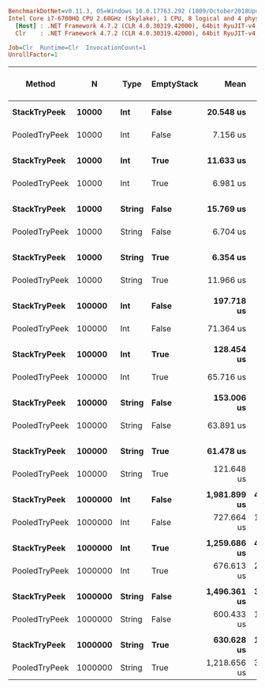 ``` ini

BenchmarkDotNet=v0.11.3, OS=Windows 10.0.17763.292 (1809/October2018Update/Redstone5)
Intel Core i7-6700HQ CPU 2.60GHz (Skylake), 1 CPU, 8 logical and 4 physical cores
  [Host] : .NET Framework 4.7.2 (CLR 4.0.30319.42000), 64bit RyuJIT-v4.7.3260.0
  Clr    : .NET Framework 4.7.2 (CLR 4.0.30319.42000), 64bit RyuJIT-v4.7.3260.0

Job=Clr  Runtime=Clr  InvocationCount=1  
UnrollFactor=1  

```
|        Method |       N |   Type | EmptyStack |         Mean |      Error |      StdDev |       Median | Ratio | RatioSD | Gen 0/1k Op | Gen 1/1k Op | Gen 2/1k Op | Allocated Memory/Op |
|-------------- |-------- |------- |----------- |-------------:|-----------:|------------:|-------------:|------:|--------:|------------:|------------:|------------:|--------------------:|
|  **StackTryPeek** |   **10000** |    **Int** |      **False** |    **20.548 us** |  **2.3067 us** |   **2.1577 us** |    **19.795 us** |  **1.00** |    **0.00** |           **-** |           **-** |           **-** |                   **-** |
| PooledTryPeek |   10000 |    Int |      False |     7.156 us |  0.0621 us |   0.0519 us |     7.110 us |  0.35 |    0.03 |           - |           - |           - |                   - |
|               |         |        |            |              |            |             |              |       |         |             |             |             |                     |
|  **StackTryPeek** |   **10000** |    **Int** |       **True** |    **11.633 us** |  **0.2161 us** |   **0.1805 us** |    **11.595 us** |  **1.00** |    **0.00** |           **-** |           **-** |           **-** |                   **-** |
| PooledTryPeek |   10000 |    Int |       True |     6.981 us |  0.9052 us |   1.1116 us |     6.576 us |  0.58 |    0.08 |           - |           - |           - |                   - |
|               |         |        |            |              |            |             |              |       |         |             |             |             |                     |
|  **StackTryPeek** |   **10000** | **String** |      **False** |    **15.769 us** |  **0.3165 us** |   **0.2806 us** |    **15.890 us** |  **1.00** |    **0.00** |           **-** |           **-** |           **-** |                   **-** |
| PooledTryPeek |   10000 | String |      False |     6.704 us |  0.9206 us |   1.0959 us |     6.380 us |  0.42 |    0.07 |           - |           - |           - |                   - |
|               |         |        |            |              |            |             |              |       |         |             |             |             |                     |
|  **StackTryPeek** |   **10000** | **String** |       **True** |     **6.354 us** |  **0.0621 us** |   **0.0519 us** |     **6.400 us** |  **1.00** |    **0.00** |           **-** |           **-** |           **-** |                   **-** |
| PooledTryPeek |   10000 | String |       True |    11.966 us |  0.2980 us |   0.8452 us |    12.090 us |  1.89 |    0.09 |           - |           - |           - |                   - |
|               |         |        |            |              |            |             |              |       |         |             |             |             |                     |
|  **StackTryPeek** |  **100000** |    **Int** |      **False** |   **197.718 us** |  **5.6483 us** |  **15.9312 us** |   **188.265 us** |  **1.00** |    **0.00** |           **-** |           **-** |           **-** |                   **-** |
| PooledTryPeek |  100000 |    Int |      False |    71.364 us |  3.7060 us |   3.2853 us |    70.700 us |  0.36 |    0.03 |           - |           - |           - |                   - |
|               |         |        |            |              |            |             |              |       |         |             |             |             |                     |
|  **StackTryPeek** |  **100000** |    **Int** |       **True** |   **128.454 us** |  **6.2563 us** |  **17.9505 us** |   **118.585 us** |  **1.00** |    **0.00** |           **-** |           **-** |           **-** |                   **-** |
| PooledTryPeek |  100000 |    Int |       True |    65.716 us |  2.6299 us |   7.1548 us |    62.000 us |  0.52 |    0.09 |           - |           - |           - |                   - |
|               |         |        |            |              |            |             |              |       |         |             |             |             |                     |
|  **StackTryPeek** |  **100000** | **String** |      **False** |   **153.006 us** |  **2.1635 us** |   **1.8066 us** |   **152.275 us** |  **1.00** |    **0.00** |           **-** |           **-** |           **-** |                   **-** |
| PooledTryPeek |  100000 | String |      False |    63.891 us |  5.1670 us |   6.3455 us |    60.959 us |  0.43 |    0.05 |           - |           - |           - |                   - |
|               |         |        |            |              |            |             |              |       |         |             |             |             |                     |
|  **StackTryPeek** |  **100000** | **String** |       **True** |    **61.478 us** |  **1.2134 us** |   **1.2461 us** |    **60.925 us** |  **1.00** |    **0.00** |           **-** |           **-** |           **-** |                   **-** |
| PooledTryPeek |  100000 | String |       True |   121.648 us |  0.1201 us |   0.0937 us |   121.665 us |  1.97 |    0.05 |           - |           - |           - |                   - |
|               |         |        |            |              |            |             |              |       |         |             |             |             |                     |
|  **StackTryPeek** | **1000000** |    **Int** |      **False** | **1,981.899 us** | **49.7238 us** | **145.0468 us** | **1,927.805 us** |  **1.00** |    **0.00** |           **-** |           **-** |           **-** |                   **-** |
| PooledTryPeek | 1000000 |    Int |      False |   727.664 us | 17.8832 us |  50.1465 us |   705.110 us |  0.37 |    0.03 |           - |           - |           - |                   - |
|               |         |        |            |              |            |             |              |       |         |             |             |             |                     |
|  **StackTryPeek** | **1000000** |    **Int** |       **True** | **1,259.686 us** | **42.2191 us** | **122.4851 us** | **1,228.920 us** |  **1.00** |    **0.00** |           **-** |           **-** |           **-** |                   **-** |
| PooledTryPeek | 1000000 |    Int |       True |   676.613 us | 20.7291 us |  59.4756 us |   646.510 us |  0.54 |    0.07 |           - |           - |           - |                   - |
|               |         |        |            |              |            |             |              |       |         |             |             |             |                     |
|  **StackTryPeek** | **1000000** | **String** |      **False** | **1,496.361 us** | **32.6350 us** |  **66.6647 us** | **1,477.685 us** |  **1.00** |    **0.00** |           **-** |           **-** |           **-** |                   **-** |
| PooledTryPeek | 1000000 | String |      False |   600.433 us | 12.9425 us |  36.7157 us |   577.870 us |  0.40 |    0.03 |           - |           - |           - |                   - |
|               |         |        |            |              |            |             |              |       |         |             |             |             |                     |
|  **StackTryPeek** | **1000000** | **String** |       **True** |   **630.628 us** | **16.0345 us** |  **46.5189 us** |   **613.205 us** |  **1.00** |    **0.00** |           **-** |           **-** |           **-** |                   **-** |
| PooledTryPeek | 1000000 | String |       True | 1,218.656 us | 34.4283 us |  98.7813 us | 1,214.910 us |  1.94 |    0.20 |           - |           - |           - |                   - |

